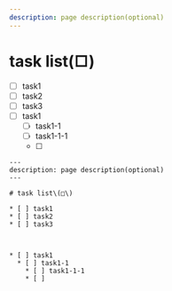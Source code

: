 ```yaml
---
description: page description(optional)
---
```


# task list\(□\)

* [ ] task1
* [ ] task2
* [ ] task3
* [ ] task1
  * [ ] task1-1
  * [ ] task1-1-1
  * [ ] 

```text
---
description: page description(optional)
---

# task list\(□\)

* [ ] task1
* [ ] task2
* [ ] task3



* [ ] task1
  * [ ] task1-1
    * [ ] task1-1-1
    * [ ]
```

